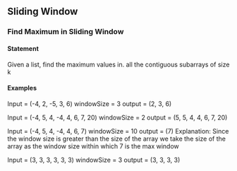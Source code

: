 
## Sliding Window

### Find Maximum in Sliding Window

#### Statement
Given a list, find the maximum values in. all the contiguous subarrays of size k

#### Examples
Input = (-4, 2, -5, 3, 6)
windowSize = 3
output = (2, 3, 6)

Input = (-4, 5, 4, -4, 4, 6, 7, 20)
windowSize = 2
output = (5, 5, 4, 4, 6, 7, 20)

Input = (-4, 5, 4, -4, 4, 6, 7)
windowSize = 10
output = (7)
Explanation: Since the window size is greater than the size of the array we take the size of the array as the window size within which 7 is the max window

Input = (3, 3, 3, 3, 3, 3)
windowSize = 3
output = (3, 3, 3, 3)
